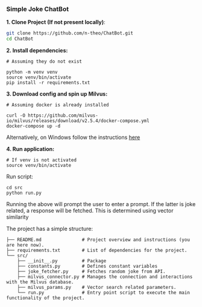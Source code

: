 ### Simple Joke ChatBot
**1. Clone Project (If not present locally)**:
```bash
git clone https://github.com/n-theo/ChatBot.git
cd ChatBot
```
**2. Install dependencies:**
```
# Assuming they do not exist

python -m venv venv
source venv/bin/activate
pip install -r requirements.txt
```
**3. Download config and spin up Milvus:**
```
# Assuming docker is already installed 

curl -O https://github.com/milvus-io/milvus/releases/download/v2.5.4/docker-compose.yml
docker-compose up -d
```
Alternatively, on Windows follow the instructions [here](https://milvus.io/docs/v2.1.x/check_collection.md)

**4. Run application:**
```
# If venv is not activated
source venv/bin/activate
```
Run script:
```
cd src
python run.py
```
Running the above will prompt the user to enter a prompt. If the latter is joke related, a response will be fetched. This is determined using vector similarity

The project has a simple structure:
```
├── README.md               # Project overview and instructions (you are here now).
├── requirements.txt        # List of dependencies for the project.
└── src/
    ├── __init__.py         # Package
    ├── constants.py        # Defines constant variables
    ├── joke_fetcher.py     # Fetches random joke from API.
    ├── milvus_connector.py # Manages the connection and interactions with the Milvus database.
    ├── milvus_params.py    # Vector search related parameters.
    └── run.py              # Entry point script to execute the main functionality of the project.
```